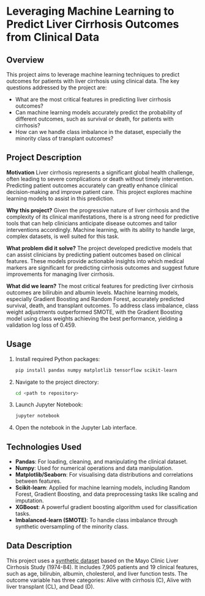 # Leveraging Machine Learning to Predict Liver Cirrhosis Outcomes from Clinical Data
## Overview
This project aims to leverage machine learning techniques to predict outcomes for patients with liver cirrhosis using clinical data. The key questions addressed by the project are:
* What are the most critical features in predicting liver cirrhosis outcomes?
* Can machine learning models accurately predict the probability of different outcomes, such as survival or death, for patients with cirrhosis?
* How can we handle class imbalance in the dataset, especially the minority class of transplant outcomes?

## Project Description
**Motivation** Liver cirrhosis represents a significant global health challenge, often leading to severe complications or death without timely intervention. Predicting patient outcomes accurately can greatly enhance clinical decision-making and improve patient care. This project explores machine learning models to assist in this prediction.

**Why this project?** Given the progressive nature of liver cirrhosis and the complexity of its clinical manifestations, there is a strong need for predictive tools that can help clinicians anticipate disease outcomes and tailor interventions accordingly. Machine learning, with its ability to handle large, complex datasets, is well suited for this task.

**What problem did it solve?** The project developed predictive models that can assist clinicians by predicting patient outcomes based on clinical features. These models provide actionable insights into which medical markers are significant for predicting cirrhosis outcomes and suggest future improvements for managing liver cirrhosis.

**What did we learn?** The most critical features for predicting liver cirrhosis outcomes are bilirubin and albumin levels. Machine learning models, especially Gradient Boosting and Random Forest, accurately predicted survival, death, and transplant outcomes. To address class imbalance, class weight adjustments outperformed SMOTE, with the Gradient Boosting model using class weights achieving the best performance, yielding a validation log loss of 0.459.

## Usage 
1. Install required Python packages:
    ```bash
    pip install pandas numpy matplotlib tensorflow scikit-learn
    ```

2. Navigate to the project directory:
    ```bash
    cd <path to repository>
    ```

3. Launch Jupyter Notebook:
    ```bash
    jupyter notebook
    ```

4. Open the notebook in the Jupyter Lab interface.

## Technologies Used 
* **Pandas**: For loading, cleaning, and manipulating the clinical dataset.
* **Numpy**: Used for numerical operations and data manipulation.
* **Matplotlib/Seaborn**: For visualising data distributions and correlations between features.
* **Scikit-learn**: Applied for machine learning models, including Random Forest, Gradient Boosting, and data preprocessing tasks like scaling and imputation.
* **XGBoost**: A powerful gradient boosting algorithm used for classification tasks.
* **Imbalanced-learn (SMOTE)**: To handle class imbalance through synthetic oversampling of the minority class.

## Data Description
This project uses a [synthetic dataset](https://www.kaggle.com/competitions/playground-series-s3e26/) based on the Mayo Clinic Liver Cirrhosis Study (1974-84). It includes 7,905 patients and 19 clinical features, such as age, bilirubin, albumin, cholesterol, and liver function tests. The outcome variable has three categories: Alive with cirrhosis (C), Alive with liver transplant (CL), and Dead (D).
